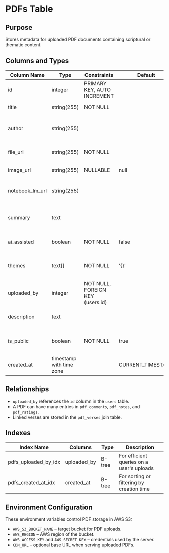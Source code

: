 # PDFs Table

## Purpose
Stores metadata for uploaded PDF documents containing scriptural or thematic content.

## Columns and Types

| Column Name | Type | Constraints | Default | Description |
|-------------|------|-------------|---------|-------------|
| id | integer | PRIMARY KEY, AUTO INCREMENT | | Unique identifier for the PDF |
| title | string(255) | NOT NULL | | Title of the document |
| author | string(255) | | | Author or source of the document |
| file_url | string(255) | NOT NULL | | Location of the PDF in S3 or CDN |
| image_url | string(255) | NULLABLE | null | Cover image for this PDF |
| notebook_lm_url | string(255) | | | Link to a related NotebookLM notebook |
| summary | text | | | One-paragraph summary of the PDF |
| ai_assisted | boolean | NOT NULL | false | Indicates if AI assisted in creation |
| themes | text[] | NOT NULL | '{}' | Array of themes/tags associated with the PDF |
| uploaded_by | integer | NOT NULL, FOREIGN KEY (users.id) | | ID of the user who uploaded |
| description | text | | | Optional description for the PDF |
| is_public | boolean | NOT NULL | true | Whether the PDF is publicly visible |
| created_at | timestamp with time zone | | CURRENT_TIMESTAMP | Record creation timestamp |

## Relationships

- `uploaded_by` references the `id` column in the `users` table.
- A PDF can have many entries in `pdf_comments`, `pdf_notes`, and `pdf_ratings`.
- Linked verses are stored in the `pdf_verses` join table.

## Indexes

| Index Name | Columns | Type | Description |
|------------|---------|------|-------------|
| pdfs_uploaded_by_idx | uploaded_by | B-tree | For efficient queries on a user's uploads |
| pdfs_created_at_idx | created_at | B-tree | For sorting or filtering by creation time |

## Environment Configuration

These environment variables control PDF storage in AWS S3:

- `AWS_S3_BUCKET_NAME` – target bucket for PDF uploads.
- `AWS_REGION` – AWS region of the bucket.
- `AWS_ACCESS_KEY` and `AWS_SECRET_KEY` – credentials used by the server.
- `CDN_URL` – optional base URL when serving uploaded PDFs.
